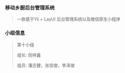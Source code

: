 ### 移动乡厨后台管理系统



> 一款基于Yii + LayUI 后台管理系统以及微信原生小程序



### 小组信息

> 第十小组
>
> 组长: 倪梓鑫
>
> 组员: 潘志健，张佳俊，李泽俊

